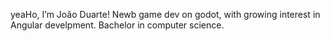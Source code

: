 yeaHo, I’m João Duarte!
Newb game dev on godot, with growing interest in Angular develpment.
Bachelor in computer science.

